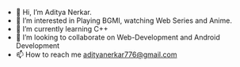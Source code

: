 - 👋 Hi, I’m Aditya Nerkar.
- 👀 I’m interested in Playing BGMI, watching Web Series and Anime.
- 🌱 I’m currently learning C++
- 💞️ I’m looking to collaborate on Web-Development and Android Development
- 📫 How to reach me adityanerkar776@gmail.com

<!---
nerkaradi/nerkaradi is a ✨ special ✨ repository because its `README.md` (this file) appears on your GitHub profile.
You can click the Preview link to take a look at your changes.
--->
